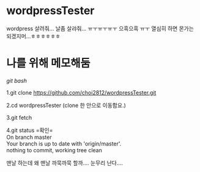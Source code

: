 # wordpressTester
wordpress 살려줘... 날좀 살랴줘... ㅠㅜㅠㅜㅠㅜ 으흑으흑 ㅠㅜ
열심히 하면 몬가는 되겠지머...ㅎㅎㅎㅎㅎㅎ

# 나를 위해 메모해둠
*git bash*


1.git clone https://github.com/choi2812/wordpressTester.git

2.cd wordpressTester (clone 한 안으로 이동함요.)

3.git fetch

4.git status
=확인=<br>
On branch master<br>
Your branch is up to date with 'origin/master'.<br>
nothing to commit, working tree clean<br>

맨날 하는데 왜 맨날 까묵까묵 할까.... 눈무리 난다....




